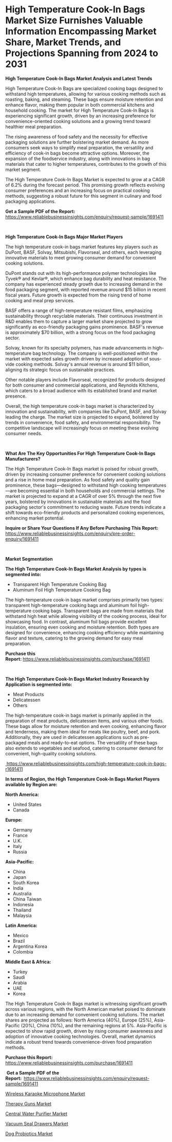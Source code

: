 <p><h1>High Temperature Cook-In Bags Market Size Furnishes Valuable Information Encompassing Market Share, Market Trends, and Projections Spanning from 2024 to 2031</h1></p><p><strong>High Temperature Cook-In Bags Market Analysis and Latest Trends</strong></p>
<p><p>High Temperature Cook-In Bags are specialized cooking bags designed to withstand high temperatures, allowing for various cooking methods such as roasting, baking, and steaming. These bags ensure moisture retention and enhance flavor, making them popular in both commercial kitchens and household cooking. The market for High Temperature Cook-In Bags is experiencing significant growth, driven by an increasing preference for convenience-oriented cooking solutions and a growing trend toward healthier meal preparation.</p><p>The rising awareness of food safety and the necessity for effective packaging solutions are further bolstering market demand. As more consumers seek ways to simplify meal preparation, the versatility and efficiency of cook-in bags become attractive options. Moreover, the expansion of the foodservice industry, along with innovations in bag materials that cater to higher temperatures, contributes to the growth of this market segment.</p><p>The High Temperature Cook-In Bags Market is expected to grow at a CAGR of 6.2% during the forecast period. This promising growth reflects evolving consumer preferences and an increasing focus on practical cooking methods, suggesting a robust future for this segment in culinary and food packaging applications.</p></p>
<p><strong>Get a Sample PDF of the Report:&nbsp;</strong> <a href="https://www.reliablebusinessinsights.com/enquiry/request-sample/1691411?utm_campaign=1775&utm_medium=2&utm_source=Github&utm_content=ia&utm_term=18102024&utm_id=high-temperature-cook-in-bags">https://www.reliablebusinessinsights.com/enquiry/request-sample/1691411</a></p>
<p>&nbsp;</p>
<p><strong>High Temperature Cook-In Bags Major Market Players</strong></p>
<p><p>The high temperature cook-in bags market features key players such as DuPont, BASF, Solvay, Mitsubishi, Flavorseal, and others, each leveraging innovative materials to meet growing consumer demand for convenient cooking solutions. </p><p>DuPont stands out with its high-performance polymer technologies like Tyvek® and Kevlar®, which enhance bag durability and heat resistance. The company has experienced steady growth due to increasing demand in the food packaging segment, with reported revenue around $15 billion in recent fiscal years. Future growth is expected from the rising trend of home cooking and meal prep services.</p><p>BASF offers a range of high-temperature resistant films, emphasizing sustainability through recyclable materials. Their continuous investment in R&D enables them to capture a larger market share projected to grow significantly as eco-friendly packaging gains prominence. BASF's revenue is approximately $70 billion, with a strong focus on the food packaging sector.</p><p>Solvay, known for its specialty polymers, has made advancements in high-temperature bag technology. The company is well-positioned within the market with expected sales growth driven by increased adoption of sous-vide cooking methods. Solvay's annual revenue is around $11 billion, aligning its strategic focus on sustainable practices.</p><p>Other notable players include Flavorseal, recognized for products designed for both consumer and commercial applications, and Reynolds Kitchens, which caters to a broad audience with its established brand and market presence.</p><p>Overall, the high temperature cook-in bags market is characterized by innovation and sustainability, with companies like DuPont, BASF, and Solvay leading the charge. The market size is projected to expand, bolstered by trends in convenience, food safety, and environmental responsibility. The competitive landscape will increasingly focus on meeting these evolving consumer needs.</p></p>
<p>&nbsp;</p>
<p><strong>What Are The Key Opportunities For High Temperature Cook-In Bags Manufacturers?</strong></p>
<p><p>The High Temperature Cook-In Bags market is poised for robust growth, driven by increasing consumer preference for convenient cooking solutions and a rise in home meal preparation. As food safety and quality gain prominence, these bags—designed to withstand high cooking temperatures—are becoming essential in both households and commercial settings. The market is projected to expand at a CAGR of over 5% through the next five years, bolstered by innovations in sustainable materials and the food packaging sector's commitment to reducing waste. Future trends indicate a shift towards eco-friendly products and personalized cooking experiences, enhancing market potential.</p></p>
<p><strong>Inquire or Share Your Questions If Any Before Purchasing This Report:</strong> <a href="https://www.reliablebusinessinsights.com/enquiry/pre-order-enquiry/1691411?utm_campaign=1775&utm_medium=2&utm_source=Github&utm_content=ia&utm_term=18102024&utm_id=high-temperature-cook-in-bags">https://www.reliablebusinessinsights.com/enquiry/pre-order-enquiry/1691411</a></p>
<p>&nbsp;</p>
<p><strong>Market Segmentation</strong></p>
<p><strong>The High Temperature Cook-In Bags Market Analysis by types is segmented into:</strong></p>
<p><ul><li>Transparent High Temperature Cooking Bag</li><li>Aluminum Foil High Temperature Cooking Bag</li></ul></p>
<p><p>The high-temperature cook-in bags market comprises primarily two types: transparent high-temperature cooking bags and aluminum foil high-temperature cooking bags. Transparent bags are made from materials that withstand high heat while allowing visibility of the cooking process, ideal for showcasing food. In contrast, aluminum foil bags provide excellent insulation, ensuring even cooking and moisture retention. Both types are designed for convenience, enhancing cooking efficiency while maintaining flavor and texture, catering to the growing demand for easy meal preparation.</p></p>
<p><strong>Purchase this Report:&nbsp;</strong><a href="https://www.reliablebusinessinsights.com/purchase/1691411?utm_campaign=1775&utm_medium=2&utm_source=Github&utm_content=ia&utm_term=18102024&utm_id=high-temperature-cook-in-bags">https://www.reliablebusinessinsights.com/purchase/1691411</a></p>
<p>&nbsp;</p>
<p><strong>The High Temperature Cook-In Bags Market Industry Research by Application is segmented into:</strong></p>
<p><ul><li>Meat Products</li><li>Delicatessen</li><li>Others</li></ul></p>
<p><p>The high-temperature cook-in bags market is primarily applied in the preparation of meat products, delicatessen items, and various other foods. These bags allow for moisture retention and even cooking, enhancing flavor and tenderness, making them ideal for meats like poultry, beef, and pork. Additionally, they are used in delicatessen applications such as pre-packaged meals and ready-to-eat options. The versatility of these bags also extends to vegetables and seafood, catering to consumer demand for convenient, high-quality cooking solutions.</p></p>
<p><a href="https://www.reliablebusinessinsights.com/high-temperature-cook-in-bags-r1691411?utm_campaign=1775&utm_medium=2&utm_source=Github&utm_content=ia&utm_term=18102024&utm_id=high-temperature-cook-in-bags">&nbsp;https://www.reliablebusinessinsights.com/high-temperature-cook-in-bags-r1691411</a></p>
<p><strong>In terms of Region, the High Temperature Cook-In Bags Market Players available by Region are:</strong></p>
<p>
    <p> <strong> North America: </strong>
        <ul>
            <li>United States</li>
            <li>Canada</li>
        </ul>
        </p> 
    <p> <strong> Europe: </strong>
        <ul>
            <li>Germany</li>
            <li>France</li>
            <li>U.K.</li>
            <li>Italy</li>
            <li>Russia</li>
        </ul>
        </p> 
    <p> <strong> Asia-Pacific: </strong>
        <ul>
            <li>China</li>
            <li>Japan</li>
            <li>South Korea</li>
            <li>India</li>
            <li>Australia</li>
            <li>China Taiwan</li>
            <li>Indonesia</li>
            <li>Thailand</li>
            <li>Malaysia</li>
        </ul>
        </p> 
    <p> <strong> Latin America: </strong>
        <ul>
            <li>Mexico</li>
            <li>Brazil</li>
            <li>Argentina Korea</li>
            <li>Colombia</li>
        </ul>
        </p> 
    <p> <strong> Middle East & Africa: </strong>
        <ul>
            <li>Turkey</li>
            <li>Saudi</li>
            <li>Arabia</li>
            <li>UAE</li>
            <li>Korea</li>
        </ul>
    </p>
    </p>
<p><p>The High Temperature Cook-In Bags market is witnessing significant growth across various regions, with the North American market poised to dominate due to an increasing demand for convenient cooking solutions. The market shares are projected as follows: North America (40%), Europe (25%), Asia-Pacific (20%), China (10%), and the remaining regions at 5%. Asia-Pacific is expected to show rapid growth, driven by rising consumer awareness and adoption of innovative cooking technologies. Overall, market dynamics indicate a robust trend towards convenience-driven food preparation methods.</p></p>
<p><strong>Purchase this Report: </strong><a href="https://www.reliablebusinessinsights.com/purchase/1691411?utm_campaign=1775&utm_medium=2&utm_source=Github&utm_content=ia&utm_term=18102024&utm_id=high-temperature-cook-in-bags">https://www.reliablebusinessinsights.com/purchase/1691411</a></p>
<p>&nbsp;<strong>Get a Sample PDF of the Report:&nbsp;&nbsp;</strong><a href="https://www.reliablebusinessinsights.com/enquiry/request-sample/1691411?utm_campaign=1775&utm_medium=2&utm_source=Github&utm_content=ia&utm_term=18102024&utm_id=high-temperature-cook-in-bags">https://www.reliablebusinessinsights.com/enquiry/request-sample/1691411</a></p>
<p><strong></strong></p>
<p><p><a href="https://www.linkedin.com/pulse/wireless-karaoke-microphone-market-overview-forecast-2024-ze19f?utm_campaign=1775&utm_medium=2&utm_source=Github&utm_content=ia&utm_term=18102024&utm_id=high-temperature-cook-in-bags">Wireless Karaoke Microphone Market</a></p><p><a href="https://www.linkedin.com/pulse/exploring-therapy-guns-market-dynamics-global-trends-euhje?utm_campaign=1775&utm_medium=2&utm_source=Github&utm_content=ia&utm_term=18102024&utm_id=high-temperature-cook-in-bags">Therapy Guns Market</a></p><p><a href="https://www.linkedin.com/pulse/exploring-central-water-purifier-market-dynamics-global-trends-axehf?utm_campaign=1775&utm_medium=2&utm_source=Github&utm_content=ia&utm_term=18102024&utm_id=high-temperature-cook-in-bags">Central Water Purifier Market</a></p><p><a href="https://www.linkedin.com/pulse/navigating-vacuum-seal-drawers-market-expert-analysis-forecast-tmehf?utm_campaign=1775&utm_medium=2&utm_source=Github&utm_content=ia&utm_term=18102024&utm_id=high-temperature-cook-in-bags">Vacuum Seal Drawers Market</a></p><p><a href="https://www.linkedin.com/pulse/evolution-dog-probiotics-market-key-shifts-from-2024-ivpce?utm_campaign=1775&utm_medium=2&utm_source=Github&utm_content=ia&utm_term=18102024&utm_id=high-temperature-cook-in-bags">Dog Probiotics Market</a></p></p>